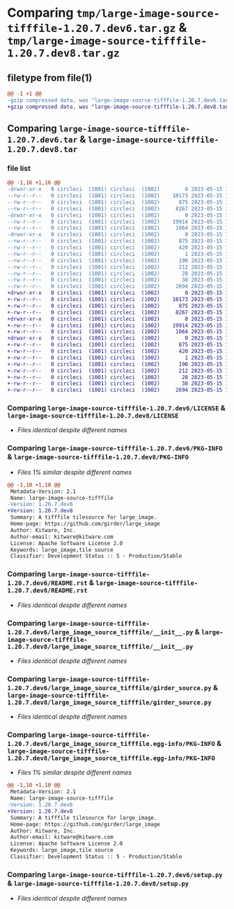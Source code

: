 # Comparing `tmp/large-image-source-tifffile-1.20.7.dev6.tar.gz` & `tmp/large-image-source-tifffile-1.20.7.dev8.tar.gz`

## filetype from file(1)

```diff
@@ -1 +1 @@
-gzip compressed data, was "large-image-source-tifffile-1.20.7.dev6.tar", last modified: Mon May 15 12:36:36 2023, max compression
+gzip compressed data, was "large-image-source-tifffile-1.20.7.dev8.tar", last modified: Mon May 15 18:37:47 2023, max compression
```

## Comparing `large-image-source-tifffile-1.20.7.dev6.tar` & `large-image-source-tifffile-1.20.7.dev8.tar`

### file list

```diff
@@ -1,16 +1,16 @@
-drwxr-xr-x   0 circleci  (1001) circleci  (1002)        0 2023-05-15 12:36:36.316933 large-image-source-tifffile-1.20.7.dev6/
--rw-r--r--   0 circleci  (1001) circleci  (1002)    10173 2023-05-15 12:36:36.000000 large-image-source-tifffile-1.20.7.dev6/LICENSE
--rw-r--r--   0 circleci  (1001) circleci  (1002)      875 2023-05-15 12:36:36.316933 large-image-source-tifffile-1.20.7.dev6/PKG-INFO
--rw-r--r--   0 circleci  (1001) circleci  (1002)     8267 2023-05-15 12:36:36.000000 large-image-source-tifffile-1.20.7.dev6/README.rst
-drwxr-xr-x   0 circleci  (1001) circleci  (1002)        0 2023-05-15 12:36:36.312933 large-image-source-tifffile-1.20.7.dev6/large_image_source_tifffile/
--rw-r--r--   0 circleci  (1001) circleci  (1002)    19914 2023-05-15 12:34:47.000000 large-image-source-tifffile-1.20.7.dev6/large_image_source_tifffile/__init__.py
--rw-r--r--   0 circleci  (1001) circleci  (1002)     1064 2023-05-15 12:34:47.000000 large-image-source-tifffile-1.20.7.dev6/large_image_source_tifffile/girder_source.py
-drwxr-xr-x   0 circleci  (1001) circleci  (1002)        0 2023-05-15 12:36:36.316933 large-image-source-tifffile-1.20.7.dev6/large_image_source_tifffile.egg-info/
--rw-r--r--   0 circleci  (1001) circleci  (1002)      875 2023-05-15 12:36:36.000000 large-image-source-tifffile-1.20.7.dev6/large_image_source_tifffile.egg-info/PKG-INFO
--rw-r--r--   0 circleci  (1001) circleci  (1002)      420 2023-05-15 12:36:36.000000 large-image-source-tifffile-1.20.7.dev6/large_image_source_tifffile.egg-info/SOURCES.txt
--rw-r--r--   0 circleci  (1001) circleci  (1002)        1 2023-05-15 12:36:36.000000 large-image-source-tifffile-1.20.7.dev6/large_image_source_tifffile.egg-info/dependency_links.txt
--rw-r--r--   0 circleci  (1001) circleci  (1002)      190 2023-05-15 12:36:36.000000 large-image-source-tifffile-1.20.7.dev6/large_image_source_tifffile.egg-info/entry_points.txt
--rw-r--r--   0 circleci  (1001) circleci  (1002)      212 2023-05-15 12:36:36.000000 large-image-source-tifffile-1.20.7.dev6/large_image_source_tifffile.egg-info/requires.txt
--rw-r--r--   0 circleci  (1001) circleci  (1002)       28 2023-05-15 12:36:36.000000 large-image-source-tifffile-1.20.7.dev6/large_image_source_tifffile.egg-info/top_level.txt
--rw-r--r--   0 circleci  (1001) circleci  (1002)       38 2023-05-15 12:36:36.316933 large-image-source-tifffile-1.20.7.dev6/setup.cfg
--rw-r--r--   0 circleci  (1001) circleci  (1002)     2694 2023-05-15 12:34:47.000000 large-image-source-tifffile-1.20.7.dev6/setup.py
+drwxr-xr-x   0 circleci  (1001) circleci  (1002)        0 2023-05-15 18:37:47.075004 large-image-source-tifffile-1.20.7.dev8/
+-rw-r--r--   0 circleci  (1001) circleci  (1002)    10173 2023-05-15 18:37:46.000000 large-image-source-tifffile-1.20.7.dev8/LICENSE
+-rw-r--r--   0 circleci  (1001) circleci  (1002)      875 2023-05-15 18:37:47.075004 large-image-source-tifffile-1.20.7.dev8/PKG-INFO
+-rw-r--r--   0 circleci  (1001) circleci  (1002)     8267 2023-05-15 18:37:46.000000 large-image-source-tifffile-1.20.7.dev8/README.rst
+drwxr-xr-x   0 circleci  (1001) circleci  (1002)        0 2023-05-15 18:37:47.075004 large-image-source-tifffile-1.20.7.dev8/large_image_source_tifffile/
+-rw-r--r--   0 circleci  (1001) circleci  (1002)    19914 2023-05-15 18:35:59.000000 large-image-source-tifffile-1.20.7.dev8/large_image_source_tifffile/__init__.py
+-rw-r--r--   0 circleci  (1001) circleci  (1002)     1064 2023-05-15 18:35:59.000000 large-image-source-tifffile-1.20.7.dev8/large_image_source_tifffile/girder_source.py
+drwxr-xr-x   0 circleci  (1001) circleci  (1002)        0 2023-05-15 18:37:47.075004 large-image-source-tifffile-1.20.7.dev8/large_image_source_tifffile.egg-info/
+-rw-r--r--   0 circleci  (1001) circleci  (1002)      875 2023-05-15 18:37:47.000000 large-image-source-tifffile-1.20.7.dev8/large_image_source_tifffile.egg-info/PKG-INFO
+-rw-r--r--   0 circleci  (1001) circleci  (1002)      420 2023-05-15 18:37:47.000000 large-image-source-tifffile-1.20.7.dev8/large_image_source_tifffile.egg-info/SOURCES.txt
+-rw-r--r--   0 circleci  (1001) circleci  (1002)        1 2023-05-15 18:37:47.000000 large-image-source-tifffile-1.20.7.dev8/large_image_source_tifffile.egg-info/dependency_links.txt
+-rw-r--r--   0 circleci  (1001) circleci  (1002)      190 2023-05-15 18:37:47.000000 large-image-source-tifffile-1.20.7.dev8/large_image_source_tifffile.egg-info/entry_points.txt
+-rw-r--r--   0 circleci  (1001) circleci  (1002)      212 2023-05-15 18:37:47.000000 large-image-source-tifffile-1.20.7.dev8/large_image_source_tifffile.egg-info/requires.txt
+-rw-r--r--   0 circleci  (1001) circleci  (1002)       28 2023-05-15 18:37:47.000000 large-image-source-tifffile-1.20.7.dev8/large_image_source_tifffile.egg-info/top_level.txt
+-rw-r--r--   0 circleci  (1001) circleci  (1002)       38 2023-05-15 18:37:47.075004 large-image-source-tifffile-1.20.7.dev8/setup.cfg
+-rw-r--r--   0 circleci  (1001) circleci  (1002)     2694 2023-05-15 18:35:59.000000 large-image-source-tifffile-1.20.7.dev8/setup.py
```

### Comparing `large-image-source-tifffile-1.20.7.dev6/LICENSE` & `large-image-source-tifffile-1.20.7.dev8/LICENSE`

 * *Files identical despite different names*

### Comparing `large-image-source-tifffile-1.20.7.dev6/PKG-INFO` & `large-image-source-tifffile-1.20.7.dev8/PKG-INFO`

 * *Files 1% similar despite different names*

```diff
@@ -1,10 +1,10 @@
 Metadata-Version: 2.1
 Name: large-image-source-tifffile
-Version: 1.20.7.dev6
+Version: 1.20.7.dev8
 Summary: A tifffile tilesource for large_image.
 Home-page: https://github.com/girder/large_image
 Author: Kitware, Inc.
 Author-email: kitware@kitware.com
 License: Apache Software License 2.0
 Keywords: large_image,tile source
 Classifier: Development Status :: 5 - Production/Stable
```

### Comparing `large-image-source-tifffile-1.20.7.dev6/README.rst` & `large-image-source-tifffile-1.20.7.dev8/README.rst`

 * *Files identical despite different names*

### Comparing `large-image-source-tifffile-1.20.7.dev6/large_image_source_tifffile/__init__.py` & `large-image-source-tifffile-1.20.7.dev8/large_image_source_tifffile/__init__.py`

 * *Files identical despite different names*

### Comparing `large-image-source-tifffile-1.20.7.dev6/large_image_source_tifffile/girder_source.py` & `large-image-source-tifffile-1.20.7.dev8/large_image_source_tifffile/girder_source.py`

 * *Files identical despite different names*

### Comparing `large-image-source-tifffile-1.20.7.dev6/large_image_source_tifffile.egg-info/PKG-INFO` & `large-image-source-tifffile-1.20.7.dev8/large_image_source_tifffile.egg-info/PKG-INFO`

 * *Files 1% similar despite different names*

```diff
@@ -1,10 +1,10 @@
 Metadata-Version: 2.1
 Name: large-image-source-tifffile
-Version: 1.20.7.dev6
+Version: 1.20.7.dev8
 Summary: A tifffile tilesource for large_image.
 Home-page: https://github.com/girder/large_image
 Author: Kitware, Inc.
 Author-email: kitware@kitware.com
 License: Apache Software License 2.0
 Keywords: large_image,tile source
 Classifier: Development Status :: 5 - Production/Stable
```

### Comparing `large-image-source-tifffile-1.20.7.dev6/setup.py` & `large-image-source-tifffile-1.20.7.dev8/setup.py`

 * *Files identical despite different names*

